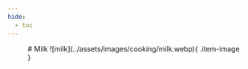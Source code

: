 ```yaml
---
hide:
  - toc
---
```

<figure markdown="1">
# Milk
![milk](../assets/images/cooking/milk.webp){ .item-image }

</figure>